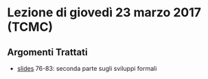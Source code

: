 # Lezione di giovedì 23 marzo 2017 (TCMC)

## Argomenti Trattati

* [slides](http://www.slideshare.net/NicolaBernardini2/tecniche-compositive-della-musica-contemporanea) 76-83: seconda parte sugli sviluppi formali
